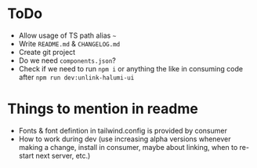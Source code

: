 # ToDo

- Allow usage of TS path alias `~`
- Write `README.md` & `CHANGELOG.md`
- Create git project
- Do we need `components.json`?
- Check if we need to run `npm i` or anything the like in consuming code after `npm run dev:unlink-halumi-ui`

# Things to mention in readme

- Fonts & font defintion in tailwind.config is provided by consumer
- How to work during dev (use increasing alpha versions whenever making a change, install in consumer, maybe about linking, when to re-start next server, etc.)
